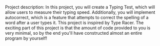 Project description:
In this project, you will create a Typing Test, which will allow users to measure their typing speed. 
Additionally, you will implement autocorrect, which is a feature that attempts to correct the spelling of a word after a user types it.
This project is inspired by Type Racer. The exciting part of this project is that the amount of code provided to you is very minimal,
so by the end you'll have constructed almost an entire program by yourself!
